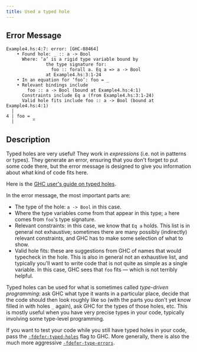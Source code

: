 ```yaml
---
title: Used a typed hole
---
```


## Error Message

```
Example4.hs:4:7: error: [GHC-88464]
    • Found hole: _ :: a -> Bool
      Where: ‘a’ is a rigid type variable bound by
               the type signature for:
                 foo :: forall a. Eq a => a -> Bool
               at Example4.hs:3:1-24
    • In an equation for ‘foo’: foo = _
    • Relevant bindings include
        foo :: a -> Bool (bound at Example4.hs:4:1)
      Constraints include Eq a (from Example4.hs:3:1-24)
      Valid hole fits include foo :: a -> Bool (bound at Example4.hs:4:1)
  |
4 | foo = _
  |       ^
```

## Description

Typed holes are very useful! They work in _expressions_ (i.e. not in patterns or types). They generate an error, ensuring that you don't forget to put some code there, but the error message is designed to give you information about what kind of code fits here.

Here is the [GHC user's guide on typed holes](https://downloads.haskell.org/ghc/latest/docs/users_guide/exts/typed_holes.html).

In the error message, the most important parts are:

- The type of the hole: `a -> Bool` in this case.
- Where the type variables come from that appear in this type; `a` here comes from `foo`'s type signature.
- Relevant constraints: in this case, we know that `Eq a` holds. This list is in general not exhaustive; sometimes there are many possibly (indirectly) relevant constraints, and GHC has to make some selection of what to show.
- Valid hole fits: these are suggestions from GHC of names that would typecheck in the hole. This is also in general not an exhaustive list, and typically you'll want to write code that is not quite as simple as a single variable. In this case, GHC sees that `foo` fits &mdash; which is not terribly helpful.

Typed holes can be used for what is sometimes called _type-driven programming_: ask GHC what type it wants in a particular place, decide that the code should then look roughly like so (with the parts you don't yet know filled in with holes `_` again), ask GHC for the types of those holes, etc. This is mostly useful when you have very precise types in your code, typically involving some type-level programming.

If you want to test your code while you still have typed holes in your code, pass the [`-fdefer-typed-holes`](https://downloads.haskell.org/ghc/latest/docs/users_guide/exts/defer_type_errors.html#ghc-flag--fdefer-typed-holes) flag to GHC. More generally, there is also the much more aggressive [`-fdefer-type-errors`](https://downloads.haskell.org/ghc/latest/docs/users_guide/exts/defer_type_errors.html#ghc-flag--fdefer-type-errors).
